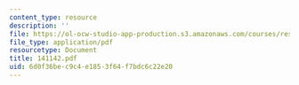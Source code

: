 ```yaml
---
content_type: resource
description: ''
file: https://ol-ocw-studio-app-production.s3.amazonaws.com/courses/res-12-000-evolution-of-physical-oceanography-spring-2007/6d0f36bec9c4e1853f64f7bdc6c22e20_141142.pdf
file_type: application/pdf
resourcetype: Document
title: 141142.pdf
uid: 6d0f36be-c9c4-e185-3f64-f7bdc6c22e20
---
```

